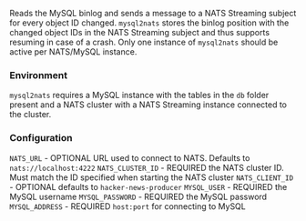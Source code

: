 Reads the MySQL binlog and sends a message to a NATS Streaming subject for every object ID changed.
`mysql2nats` stores the binlog position with the changed object IDs in the NATS Streaming subject and thus supports resuming in case of a crash.
Only one instance of `mysql2nats` should be active per NATS/MySQL instance.

### Environment
`mysql2nats` requires a MySQL instance with the tables in the `db` folder present and a NATS cluster with a NATS Streaming instance connected to the cluster.

### Configuration
`NATS_URL` - OPTIONAL URL used to connect to NATS. Defaults to `nats://localhost:4222`
`NATS_CLUSTER_ID` - REQUIRED the NATS cluster ID. Must match the ID specified when starting the NATS cluster
`NATS_CLIENT_ID` - OPTIONAL defaults to `hacker-news-producer`
`MYSQL_USER` - REQUIRED the MySQL username
`MYSQL_PASSWORD` - REQUIRED the MySQL password
`MYSQL_ADDRESS` - REQUIRED `host:port` for connecting to MySQL